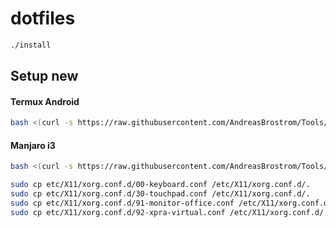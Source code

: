 # dotfiles

```bash
./install
```

## Setup new

#### Termux Android
```bash
bash <(curl -s https://raw.githubusercontent.com/AndreasBrostrom/Tools/master/SetupScripts/setupAndroidTermux.sh)
```

#### Manjaro i3
```bash
bash <(curl -s https://raw.githubusercontent.com/AndreasBrostrom/Tools/master/SetupScripts/setupManjaroI3.sh)
```

```bash
sudo cp etc/X11/xorg.conf.d/00-keyboard.conf /etc/X11/xorg.conf.d/.
sudo cp etc/X11/xorg.conf.d/30-touchpad.conf /etc/X11/xorg.conf.d/.
sudo cp etc/X11/xorg.conf.d/91-monitor-office.conf /etc/X11/xorg.conf.d/.
sudo cp etc/X11/xorg.conf.d/92-xpra-virtual.conf /etc/X11/xorg.conf.d/.
```

